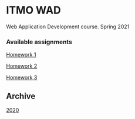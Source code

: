 # ITMO WAD

Web Application Development course. Spring 2021

### Available assignments
[Homework 1](assignments/homework1.md)

[Homework 2](assignments/homework2.md)

[Homework 3](assignments/homework3.md)

## Archive

[2020](archive.md)